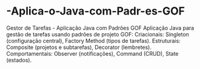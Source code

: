 # -Aplica-o-Java-com-Padr-es-GOF
Gestor de Tarefas - Aplicação Java com Padrões GOF  Aplicação Java para gestão de tarefas usando padrões de projeto GOF:  Criacionais: Singleton (configuração central), Factory Method (tipos de tarefas). Estruturais: Composite (projetos e subtarefas), Decorator (lembretes). Comportamentais: Observer (notificações), Command (CRUD), State (estados).
